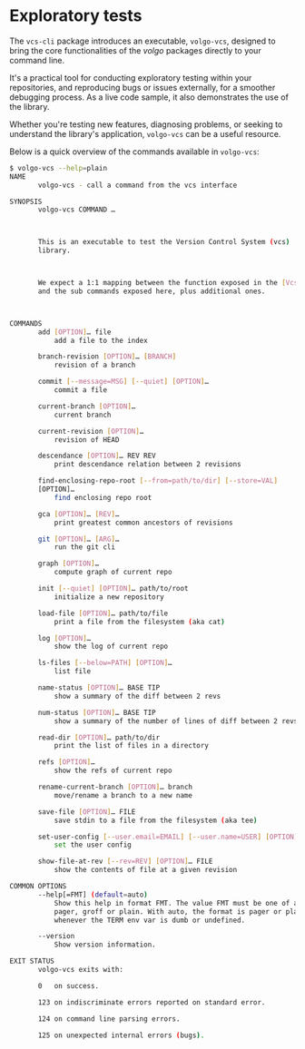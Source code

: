 # Exploratory tests

The `vcs-cli` package introduces an executable, `volgo-vcs`, designed to bring the core functionalities of the *volgo* packages directly to your command line.

It's a practical tool for conducting exploratory testing within your repositories, and reproducing bugs or issues externally, for a smoother debugging process. As a live code sample, it also demonstrates the use of the library.

Whether you're testing new features, diagnosing problems, or seeking to understand the library's application, `volgo-vcs` can be a useful resource.

Below is a quick overview of the commands available in `volgo-vcs`:

```bash
$ volgo-vcs --help=plain
NAME
       volgo-vcs - call a command from the vcs interface

SYNOPSIS
       volgo-vcs COMMAND …



       This is an executable to test the Version Control System (vcs)
       library.



       We expect a 1:1 mapping between the function exposed in the [Vcs.S]
       and the sub commands exposed here, plus additional ones.



COMMANDS
       add [OPTION]… file
           add a file to the index

       branch-revision [OPTION]… [BRANCH]
           revision of a branch

       commit [--message=MSG] [--quiet] [OPTION]…
           commit a file

       current-branch [OPTION]…
           current branch

       current-revision [OPTION]…
           revision of HEAD

       descendance [OPTION]… REV REV
           print descendance relation between 2 revisions

       find-enclosing-repo-root [--from=path/to/dir] [--store=VAL]
       [OPTION]…
           find enclosing repo root

       gca [OPTION]… [REV]…
           print greatest common ancestors of revisions

       git [OPTION]… [ARG]…
           run the git cli

       graph [OPTION]…
           compute graph of current repo

       init [--quiet] [OPTION]… path/to/root
           initialize a new repository

       load-file [OPTION]… path/to/file
           print a file from the filesystem (aka cat)

       log [OPTION]…
           show the log of current repo

       ls-files [--below=PATH] [OPTION]…
           list file

       name-status [OPTION]… BASE TIP
           show a summary of the diff between 2 revs

       num-status [OPTION]… BASE TIP
           show a summary of the number of lines of diff between 2 revs

       read-dir [OPTION]… path/to/dir
           print the list of files in a directory

       refs [OPTION]…
           show the refs of current repo

       rename-current-branch [OPTION]… branch
           move/rename a branch to a new name

       save-file [OPTION]… FILE
           save stdin to a file from the filesystem (aka tee)

       set-user-config [--user.email=EMAIL] [--user.name=USER] [OPTION]…
           set the user config

       show-file-at-rev [--rev=REV] [OPTION]… FILE
           show the contents of file at a given revision

COMMON OPTIONS
       --help[=FMT] (default=auto)
           Show this help in format FMT. The value FMT must be one of auto,
           pager, groff or plain. With auto, the format is pager or plain
           whenever the TERM env var is dumb or undefined.

       --version
           Show version information.

EXIT STATUS
       volgo-vcs exits with:

       0   on success.

       123 on indiscriminate errors reported on standard error.

       124 on command line parsing errors.

       125 on unexpected internal errors (bugs).

```
